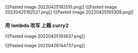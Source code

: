 
![[Pasted image 20220425192515.png]]
![[Pasted image 20220425192527.png]]
![[Pasted image 20220425193308.png]]
### 用 lambda 改写 上题 curry2
![[Pasted image 20220425193637.png]]

![[Pasted image 20220426144737.png]]
